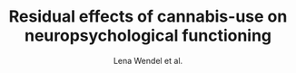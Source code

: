 ---
cat: gaia
subcat: platform
bestof: false
author: Lena Wendel et al.
title: Residual effects of cannabis-use on neuropsychological functioning
journal: Cognitive Development
year: 2021
type: article
url: https -//www.sciencedirect.com/science/article/pii/S0885201421000678
doi: 10.1016/j.cogdev.2021.101072
---